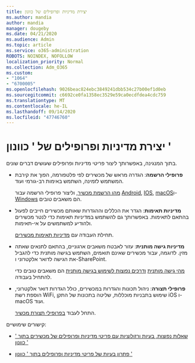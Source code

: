 ```yaml
---
title: יצירת מדיניות ופרופילים של כוונון
ms.author: mandia
author: mandia
manager: dougeby
ms.date: 04/21/2020
ms.audience: Admin
ms.topic: article
ms.service: o365-administration
ROBOTS: NOINDEX, NOFOLLOW
localization_priority: Normal
ms.collection: Adm_O365
ms.custom:
- "1064"
- "6700005"
ms.openlocfilehash: 9026beac824ebc3849241dbb534c27b00ef1d0eb
ms.sourcegitcommit: c6692ce0fa1358ec3529e59ca0ecdfdea4cdc759
ms.translationtype: MT
ms.contentlocale: he-IL
ms.lasthandoff: 09/14/2020
ms.locfileid: "47746760"
---
```

# <a name="creating-intune-policy-and-profiles"></a>יצירת מדיניות ופרופילים של ' כוונון '

בתוך המנגינה, באפשרותך ליצור פריטי מדיניות ופרופילים שעושים דברים שונים.

- **פרופילי הרשמה**: הגדרה מראש של מכשירים לפי פלטפורמה, הפוך את קירבת המשתמש לזמינה, השתמש באימות רב-גורמי ועוד.

  [מהו הרשמת מכשיר](https://docs.microsoft.com/intune/device-enrollment), וליצור פרופילי הרשמה עבור [Android](https://docs.microsoft.com/intune/android-enroll), [IOS](https://docs.microsoft.com/intune/ios-enroll), [macOS](https://docs.microsoft.com/intune/macos-enroll)ו- [Windows](https://docs.microsoft.com/intune/windows-enrollment-methods) הם משאבים טובים.

- **מדיניות תאימות**: הגדר את הכללים וההגדרות שאותם מכשירים חייבים לפעול בהתאם לתאימות. באפשרותך גם להשתמש במדיניות תאימות כדי לנטר מכשירים ולהודיע למשתמשים על אי-תאימות.

  תחילת העבודה עם [מדיניות תאימות מכשירים](https://docs.microsoft.com/intune/device-compliance-get-started).
- **מדיניות גישה מותנית**: עזור לאבטח משאבים ארגוניים, בהתאם לתנאים שאתה מזין. לדוגמה, עבור מכשירים שאינם תואמים, השתמש בגישה מותנית כדי להגביל את הגישה לדואר אלקטרוני ו-SharePoint.

  [מהי גישה מותנית](https://docs.microsoft.com/intune/conditional-access) [ודרכים נפוצות לשימוש בגישה מותנית](https://docs.microsoft.com/intune/conditional-access-intune-common-ways-use) הם משאבים טובים כדי להתחיל בעבודה.

- **פרופילי תצורה**: ניהול תכונות והגדרות במכשירים, כולל הגדרות דואר אלקטרוני, הוספת רשת WiFi, שימוש בתבניות מוכללות, שליטה בתכונות של התקן iOS ו-macOS ועוד.

  התחל לעבוד [בפרופילי תצורת מכשיר](https://docs.microsoft.com/intune/device-profiles).

קישורים שימושיים:

- [שאלות נפוצות, בעיות ורזולוציות עם פריטי מדיניות ופרופילים של מכשירים בתוך ' כוונון '](https://docs.microsoft.com/intune/device-profile-troubleshoot)

- [פתרון בעיות של פריטי מדיניות ופרופילים בתוך ' כוונון '](https://docs.microsoft.com/intune/troubleshoot-policies-in-microsoft-intune)
